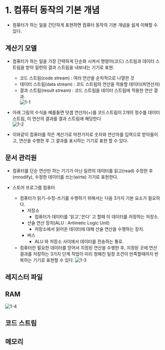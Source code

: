 # 1. 컴퓨터 동작의 기본 개념
- 컴퓨터가 하는 일을 간단하게 표현하면 컴퓨터 동작의 기본 개념을 쉽게 이해할 수 있다.                                                                                   


## 계산기 모델
- 컴퓨터가 하는 일을 가장 간략하게 단순화 시켜서 명령어(코드) 스트림과 데이터 스트림을 받아 일련의 결과 스트림을 내보내는 기기로 표현.
  - 코드 스트림(code stream)   : 여러 연산을 순차적으로 나열한 것  
  - 데이터 스트림(data stream) : 코드 스트림의 연산을 적용할 데이터(피연산자)
  - 결과 스트림(result stream) : 코드 스트림을 데이터 스트림에 적용한 연산 결과.  
![1-1]( https://github.com/martinkang/Study/blob/master/InsideMachine/img/1-1.png )



- 아래 그림의 수식을 예를들면 덧셈 연산자(+)를 코드스트림이 2개의 정수를 데이터 스트림, 이 연산의 결과를 결과 스트림에 해당한다  
![1-2]( https://github.com/martinkang/Study/blob/master/InsideMachine/img/1-2.png )

- 이와같이 컴퓨터를 작은 계산기로 마찬가지로 숫자와 연산자를 입력으로 받아들이고, 연산을 수행한 후 그 결과를 표시하는 기기로 표현 할 수 있다.


## 문서 관리원
- 컴퓨터를 단순 연산만 하는 기기가 아닌 일련의 데이터를 읽고(read) 수정한 후 (mnodify), 수정한 데이터를 쓰는(wirte) 기기로 표현한다.

- 스토어 프로그램 컴퓨터
  - 컴퓨터가 읽기-수정-쓰기를 수행하기 위해서는 다음 3가지 기본 요소가 필요하다.
    - 저장소
      - 컴퓨터가 데이터를 '읽고','쓴다' 고 할때 이 데이터를 저장하는 저장소.
    - 산술 연산 장치(ALU : Artimetic Logic Unit)
      - 저장소에서 읽어온 데이터에 대해 산술 연산을 수행하는 장치.
    - 버스
      - ALU 와 저장소 사이에서 데이터를 전송하는 통로.
  - 컴퓨터란 필요한 데이터를 얻어서 지정된 연산을 수행한 후, 지정된 곳에 연산 결과를 저장하는 3가지 단계 작업이 미리 정해진 일정 조건이 만족할때까지 반복하는 기기로 표현할 수 있다.
![1-3]( https://github.com/martinkang/Study/blob/master/InsideMachine/img/1-3.png )


## 레지스터 파일
## RAM
![1-4]( https://github.com/martinkang/Study/blob/master/InsideMachine/img/1-4.png )
## 코드 스트림
## 메모리
